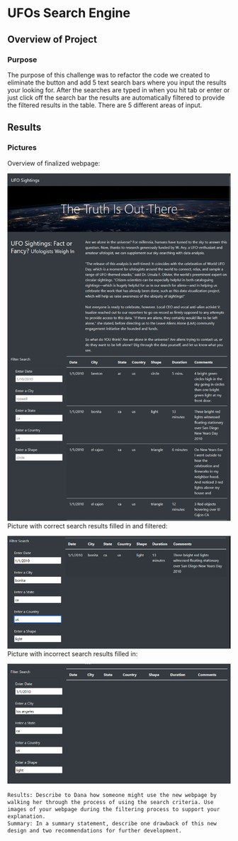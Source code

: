 # UFOs Search Engine
## Overview of Project
### Purpose
The purpose of this challenge was to refactor the code we created to eliminate the button and add 5 text search bars where you input the results your looking for. After the searches are typed in when you hit tab or enter or just click off the search bar the results are automatically filtered to provide the filtered results in the table. There are 5 different areas of input.

## Results
### Pictures
Overview of finalized webpage:

![image1](https://github.com/Ajsforlife/UFOs/blob/main/challenge_pics/Screenshot%202022-08-12%20122948.png)
Picture with correct search results filled in and filtered:

![image2](https://github.com/Ajsforlife/UFOs/blob/main/challenge_pics/Screenshot%202022-08-12%20123052.png)
Picture with incorrect search results filled in:

![image3](https://github.com/Ajsforlife/UFOs/blob/main/challenge_pics/Screenshot%202022-08-12%20123127.png)

    Results: Describe to Dana how someone might use the new webpage by walking her through the process of using the search criteria. Use images of your webpage during the filtering process to support your explanation.
    Summary: In a summary statement, describe one drawback of this new design and two recommendations for further development.
